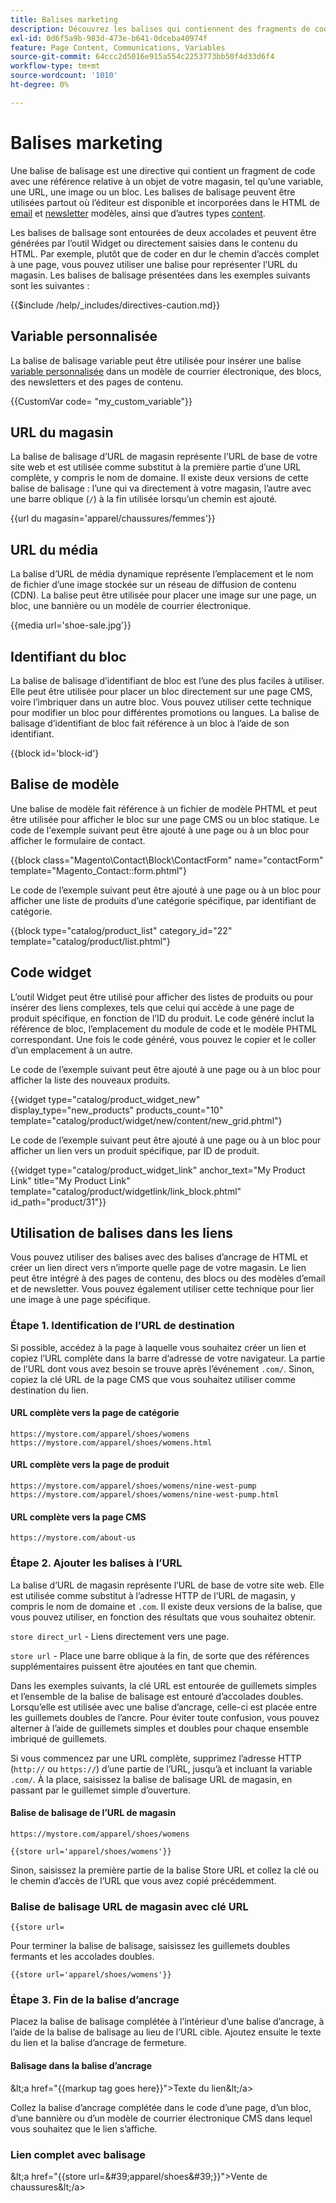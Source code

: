 ```yaml
---
title: Balises marketing
description: Découvrez les balises qui contiennent des fragments de code pour référencer un objet dans votre magasin.
exl-id: 0d6f5a9b-983d-473e-b641-0dceba40974f
feature: Page Content, Communications, Variables
source-git-commit: 64ccc2d5016e915a554c2253773bb50f4d33d6f4
workflow-type: tm+mt
source-wordcount: '1010'
ht-degree: 0%

---
```


# Balises marketing

Une balise de balisage est une directive qui contient un fragment de code avec une référence relative à un objet de votre magasin, tel qu’une variable, une URL, une image ou un bloc. Les balises de balisage peuvent être utilisées partout où l’éditeur est disponible et incorporées dans le HTML de [email](email-templates.md) et [newsletter](../merchandising-promotions/newsletter-template.md) modèles, ainsi que d’autres types [content](../content-design/introduction.md#content).

Les balises de balisage sont entourées de deux accolades et peuvent être générées par l’outil Widget ou directement saisies dans le contenu du HTML. Par exemple, plutôt que de coder en dur le chemin d’accès complet à une page, vous pouvez utiliser une balise pour représenter l’URL du magasin. Les balises de balisage présentées dans les exemples suivants sont les suivantes :

{{$include /help/_includes/directives-caution.md}}

## Variable personnalisée

La balise de balisage variable peut être utilisée pour insérer une balise [variable personnalisée](variables-custom.md) dans un modèle de courrier électronique, des blocs, des newsletters et des pages de contenu.

\{\{CustomVar code= &quot;my_custom_variable&quot;}}

## URL du magasin

La balise de balisage d’URL de magasin représente l’URL de base de votre site web et est utilisée comme substitut à la première partie d’une URL complète, y compris le nom de domaine. Il existe deux versions de cette balise de balisage : l’une qui va directement à votre magasin, l’autre avec une barre oblique (`/`) à la fin utilisée lorsqu’un chemin est ajouté.

\{\{url du magasin=&#39;apparel/chaussures/femmes&#39;}}

## URL du média

La balise d’URL de média dynamique représente l’emplacement et le nom de fichier d’une image stockée sur un réseau de diffusion de contenu (CDN). La balise peut être utilisée pour placer une image sur une page, un bloc, une bannière ou un modèle de courrier électronique.

\{\{media url=&#39;shoe-sale.jpg&#39;}}

## Identifiant du bloc

La balise de balisage d’identifiant de bloc est l’une des plus faciles à utiliser. Elle peut être utilisée pour placer un bloc directement sur une page CMS, voire l’imbriquer dans un autre bloc. Vous pouvez utiliser cette technique pour modifier un bloc pour différentes promotions ou langues. La balise de balisage d’identifiant de bloc fait référence à un bloc à l’aide de son identifiant.

\{\{block id=&#39;block-id&#39;}

## Balise de modèle

Une balise de modèle fait référence à un fichier de modèle PHTML et peut être utilisée pour afficher le bloc sur une page CMS ou un bloc statique. Le code de l&#39;exemple suivant peut être ajouté à une page ou à un bloc pour afficher le formulaire de contact.

\{\{block class=&quot;Magento\Contact\Block\ContactForm&quot; name=&quot;contactForm&quot; template=&quot;Magento_Contact::form.phtml&quot;}

Le code de l’exemple suivant peut être ajouté à une page ou à un bloc pour afficher une liste de produits d’une catégorie spécifique, par identifiant de catégorie.

\{\{block type=&quot;catalog/product_list&quot; category_id=&quot;22&quot; template=&quot;catalog/product/list.phtml&quot;}

## Code widget

L’outil Widget peut être utilisé pour afficher des listes de produits ou pour insérer des liens complexes, tels que celui qui accède à une page de produit spécifique, en fonction de l’ID du produit. Le code généré inclut la référence de bloc, l’emplacement du module de code et le modèle PHTML correspondant. Une fois le code généré, vous pouvez le copier et le coller d’un emplacement à un autre.

Le code de l’exemple suivant peut être ajouté à une page ou à un bloc pour afficher la liste des nouveaux produits.

\{\{widget type=&quot;catalog/product_widget_new&quot; display_type=&quot;new_products&quot; products_count=&quot;10&quot; template=&quot;catalog/product/widget/new/content/new_grid.phtml&quot;}

Le code de l’exemple suivant peut être ajouté à une page ou à un bloc pour afficher un lien vers un produit spécifique, par ID de produit.

\{\{widget type=&quot;catalog/product_widget_link&quot; anchor_text=&quot;My Product Link&quot; title=&quot;My Product Link&quot; template=&quot;catalog/product/widgetlink/link_block.phtml&quot; id_path=&quot;product/31&quot;}}

## Utilisation de balises dans les liens

Vous pouvez utiliser des balises avec des balises d’ancrage de HTML et créer un lien direct vers n’importe quelle page de votre magasin. Le lien peut être intégré à des pages de contenu, des blocs ou des modèles d’email et de newsletter. Vous pouvez également utiliser cette technique pour lier une image à une page spécifique.

### Étape 1. Identification de l’URL de destination

Si possible, accédez à la page à laquelle vous souhaitez créer un lien et copiez l’URL complète dans la barre d’adresse de votre navigateur. La partie de l’URL dont vous avez besoin se trouve après l’événement `.com/`. Sinon, copiez la clé URL de la page CMS que vous souhaitez utiliser comme destination du lien.

#### URL complète vers la page de catégorie

`https://mystore.com/apparel/shoes/womens`
`https://mystore.com/apparel/shoes/womens.html`

#### URL complète vers la page de produit

`https://mystore.com/apparel/shoes/womens/nine-west-pump`
`https://mystore.com/apparel/shoes/womens/nine-west-pump.html`

#### URL complète vers la page CMS

`https://mystore.com/about-us`

### Étape 2. Ajouter les balises à l’URL

La balise d’URL de magasin représente l’URL de base de votre site web. Elle est utilisée comme substitut à l’adresse HTTP de l’URL de magasin, y compris le nom de domaine et `.com`. Il existe deux versions de la balise, que vous pouvez utiliser, en fonction des résultats que vous souhaitez obtenir.

`store direct_url` - Liens directement vers une page.

`store url` - Place une barre oblique à la fin, de sorte que des références supplémentaires puissent être ajoutées en tant que chemin.

Dans les exemples suivants, la clé URL est entourée de guillemets simples et l’ensemble de la balise de balisage est entouré d’accolades doubles. Lorsqu’elle est utilisée avec une balise d’ancrage, celle-ci est placée entre les guillemets doubles de l’ancre. Pour éviter toute confusion, vous pouvez alterner à l’aide de guillemets simples et doubles pour chaque ensemble imbriqué de guillemets.

Si vous commencez par une URL complète, supprimez l’adresse HTTP (`http://` ou `https://`) d’une partie de l’URL, jusqu’à et incluant la variable `.com/`. À la place, saisissez la balise de balisage URL de magasin, en passant par le guillemet simple d’ouverture.

#### Balise de balisage de l’URL de magasin

`https://mystore.com/apparel/shoes/womens`

`{{store url='apparel/shoes/womens'}}`

Sinon, saisissez la première partie de la balise Store URL et collez la clé ou le chemin d’accès de l’URL que vous avez copié précédemment.

### Balise de balisage URL de magasin avec clé URL

`{{store url=`

Pour terminer la balise de balisage, saisissez les guillemets doubles fermants et les accolades doubles.

`{{store url='apparel/shoes/womens'}}`

### Étape 3. Fin de la balise d’ancrage

Placez la balise de balisage complétée à l’intérieur d’une balise d’ancrage, à l’aide de la balise de balisage au lieu de l’URL cible. Ajoutez ensuite le texte du lien et la balise d’ancrage de fermeture.

#### Balisage dans la balise d’ancrage

\&lt;a href=&quot;\{\{markup tag goes here}}&quot;>Texte du lien\&lt;/a>

Collez la balise d’ancrage complétée dans le code d’une page, d’un bloc, d’une bannière ou d’un modèle de courrier électronique CMS dans lequel vous souhaitez que le lien s’affiche.

### Lien complet avec balisage

\&lt;a href=&quot;\{\{store url=&amp;#39;apparel/shoes&amp;#39;}}&quot;>Vente de chaussures\&lt;/a>
